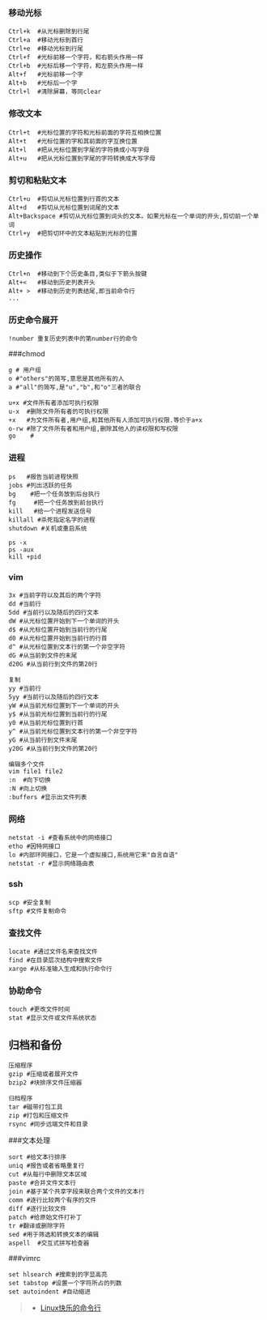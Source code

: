 ### 移动光标

```Ctrl+q or Ctrl+w #删除所有内容
Ctrl+k  #从光标删除到行尾
Ctrl+a  #移动光标到首行
Ctrl+e  #移动光标到行尾
Ctrl+f  #光标前移一个字符，和右箭头作用一样
Ctrl+b  #光标后移一个字符，和左箭头作用一样
Alt+f   #光标前移一个字
Alt+b   #光标后一个字
Ctrl+l  #清除屏幕，等同clear
```

### 修改文本

```Ctrl+d  #删除光标位置的字符
Ctrl+t  #光标位置的字符和光标前面的字符互相换位置
Alt+t   #光标位置的字和其前面的字互换位置
Alt+l   #把从光标位置到字尾的字符换成小写字母
Alt+u   #把从光标位置到字尾的字符转换成大写字母
```

### 剪切和粘贴文本

```Ctrl+k  #剪切从光标位置到行尾的文本
Ctrl+u  #剪切从光标位置到行首的文本
Alt+d   #剪切从光标位置到词尾的文本
Alt+Backspace #剪切从光标位置到词头的文本。如果光标在一个单词的开头,剪切前一个单词
Ctrl+y  #把剪切环中的文本粘贴到光标的位置
```

### 历史操作

```Ctrl+p  #移动到上一个历史条目,类似于上箭头按键
Ctrl+n  #移动到下个历史条目,类似于下箭头按键
Alt+<   #移动到历史列表开头
Alt+ >  #移动到历史列表结尾,即当前命令行
...
```
### 历史命令展开

```!! 重复最后一次执行的命令
!number 重复历史列表中的第number行的命令
```
###chmod
```u #&quot;user&quot;的简写,意思是文件或目录的所有者
g # 用户组
o #"others"的简写,意思是其他所有的人
a #"all"的简写,是"u","b",和"o"三者的联合

u+x #文件所有者添加可执行权限
u-x  #删除文件所有者的可执行权限
+x   #为文件所有者,用户组,和其他所有人添加可执行权限.等价于a+x
o-rw #除了文件所有者和用户组,删除其他人的读权限和写权限
go    #
```
### 进程

```top  #动态查看进程
ps   #报告当前进程快照
jobs #列出活跃的任务
bg    #把一个任务放到后台执行
fg     #把一个任务放到前台执行
kill   #给一个进程发送信号
killall #杀死指定名字的进程
shutdown #关机或重启系统

ps -x
ps -aux
kill +pid
```
### vim

```x #当前字符
3x #当前字符以及其后的两个字符
dd #当前行
5dd #当前行以及随后的四行文本
dW #从光标位置开始到下一个单词的开头
d$ #从光标位置开始到当前行的行尾
d0 #从光标位置开始到当前行的行首
d^ #从光标位置到文本行的第一个非空字符
dG #从当前到文件的末尾
d20G #从当前行到文件的第20行

复制
yy #当前行
5yy #当前行以及随后的四行文本
yW #从当前光标位置到下一个单词的开头
y$ #从当前光标位置到当前行的行尾
y0 #从当前光标位置到行首
y^ #从当前光标位置到文本行的第一个非空字符
yG #从当前行到文件末尾
y20G #从当前行到文件的第20行

编辑多个文件
vim file1 file2
:n  #向下切换
:N #向上切换
:buffers #显示出文件列表
```
### 网络
```
netstat -i #查看系统中的网络接口
etho #因特网接口
lo #内部环网接口，它是一个虚拟接口,系统用它来"自言自语"
netstat -r #显示网络路由表
```
### ssh
```
scp #安全复制
sftp #文件复制命令
```
### 查找文件
```
locate #通过文件名来查找文件
find #在目录层次结构中搜索文件
xarge #从标准输入生成和执行命令行
```
### 协助命令
```
touch #更改文件时间
stat #显示文件或文件系统状态
```
## 归档和备份
```
压缩程序
gzip #压缩或者展开文件
bzip2 #块排序文件压缩器

归档程序
tar #磁带打包工具
zip #打包和压缩文件
rsync #同步远端文件和目录
```
###文本处理
```cat #连接文件并且打印到标准输出
sort #给文本行排序
uniq #报告或者省略重复行
cut #从每行中删除文本区域
paste #合并文件文本行
join #基于某个共享字段来联合两个文件的文本行
comm #逐行比较两个有序的文件
diff #逐行比较文件
patch #给原始文件打补丁
tr #翻译或删除字符
sed #用于筛选和转换文本的编辑
aspell  #交互式拼写检查器
```
###vimrc
```syntax on #语法高亮
set hlsearch #搜索到的字显高亮
set tabstop #设置一个字符所占的列数
set autoindent #自动缩进
```

> * [Linux快乐的命令行](http://www.jianshu.com/p/56a665b5bf58)

